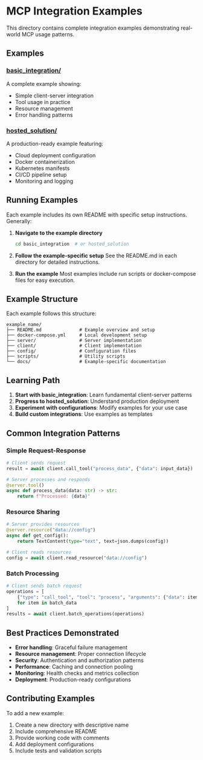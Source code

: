 # MCP Integration Examples

This directory contains complete integration examples demonstrating real-world MCP usage patterns.

## Examples

### [basic_integration/](./basic_integration/)
A complete example showing:
- Simple client-server integration
- Tool usage in practice
- Resource management
- Error handling patterns

### [hosted_solution/](./hosted_solution/)
A production-ready example featuring:
- Cloud deployment configuration
- Docker containerization
- Kubernetes manifests
- CI/CD pipeline setup
- Monitoring and logging

## Running Examples

Each example includes its own README with specific setup instructions. Generally:

1. **Navigate to the example directory**
   ```bash
   cd basic_integration  # or hosted_solution
   ```

2. **Follow the example-specific setup**
   See the README.md in each directory for detailed instructions.

3. **Run the example**
   Most examples include run scripts or docker-compose files for easy execution.

## Example Structure

Each example follows this structure:
```
example_name/
├── README.md              # Example overview and setup
├── docker-compose.yml     # Local development setup
├── server/                # Server implementation
├── client/                # Client implementation
├── config/                # Configuration files
├── scripts/               # Utility scripts
└── docs/                  # Example-specific documentation
```

## Learning Path

1. **Start with basic_integration**: Learn fundamental client-server patterns
2. **Progress to hosted_solution**: Understand production deployment
3. **Experiment with configurations**: Modify examples for your use case
4. **Build custom integrations**: Use examples as templates

## Common Integration Patterns

### Simple Request-Response
```python
# Client sends request
result = await client.call_tool("process_data", {"data": input_data})

# Server processes and responds
@server.tool()
async def process_data(data: str) -> str:
    return f"Processed: {data}"
```

### Resource Sharing
```python
# Server provides resources
@server.resource("data://config")
async def get_config():
    return TextContent(type="text", text=json.dumps(config))

# Client reads resources
config = await client.read_resource("data://config")
```

### Batch Processing
```python
# Client sends batch request
operations = [
    {"type": "call_tool", "tool": "process", "arguments": {"data": item}}
    for item in batch_data
]
results = await client.batch_operations(operations)
```

## Best Practices Demonstrated

- **Error handling**: Graceful failure management
- **Resource management**: Proper connection lifecycle
- **Security**: Authentication and authorization patterns
- **Performance**: Caching and connection pooling
- **Monitoring**: Health checks and metrics collection
- **Deployment**: Production-ready configurations

## Contributing Examples

To add a new example:
1. Create a new directory with descriptive name
2. Include comprehensive README
3. Provide working code with comments
4. Add deployment configurations
5. Include tests and validation scripts